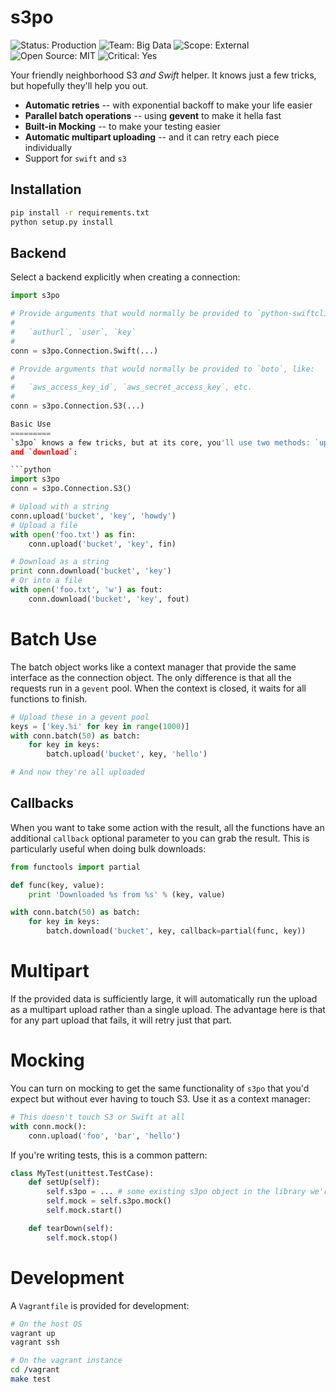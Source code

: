 s3po
====
![Status: Production](https://img.shields.io/badge/status-production-green.svg?style=flat)
![Team: Big Data](https://img.shields.io/badge/team-big_data-green.svg?style=flat)
![Scope: External](https://img.shields.io/badge/scope-external-green.svg?style=flat)
![Open Source: MIT](https://img.shields.io/badge/open_source-MIT-green.svg?style=flat)
![Critical: Yes](https://img.shields.io/badge/critical-yes-red.svg?style=flat)

Your friendly neighborhood S3 _and Swift_ helper. It knows just a few tricks, but
hopefully they'll help you out.

- __Automatic retries__ -- with exponential backoff to make your life easier
- __Parallel batch operations__ -- using __gevent__ to make it hella fast
- __Built-in Mocking__ -- to make your testing easier
- __Automatic multipart uploading__ -- and it can retry each piece individually
- Support for `swift` and `s3`

Installation
------------

```bash
pip install -r requirements.txt
python setup.py install
```

Backend
-------
Select a backend explicitly when creating a connection:

```python
import s3po

# Provide arguments that would normally be provided to `python-swiftclient`, like:
#
#   `authurl`, `user`, `key`
#
conn = s3po.Connection.Swift(...)

# Provide arguments that would normally be provided to `boto`, like:
#
#   `aws_access_key_id`, `aws_secret_access_key`, etc.
#
conn = s3po.Connection.S3(...)

Basic Use
=========
`s3po` knows a few tricks, but at its core, you'll use two methods: `upload`
and `download`:

```python
import s3po
conn = s3po.Connection.S3()

# Upload with a string
conn.upload('bucket', 'key', 'howdy')
# Upload a file
with open('foo.txt') as fin:
    conn.upload('bucket', 'key', fin)

# Download as a string
print conn.download('bucket', 'key')
# Or into a file
with open('foo.txt', 'w') as fout:
    conn.download('bucket', 'key', fout)
```

Batch Use
=========
The batch object works like a context manager that provide the same interface
as the connection object. The only difference is that all the requests run in
a `gevent` pool. When the context is closed, it waits for all functions to
finish.

```python
# Upload these in a gevent pool
keys = ['key.%i' for key in range(1000)]
with conn.batch(50) as batch:
    for key in keys:
        batch.upload('bucket', key, 'hello')

# And now they're all uploaded
```

Callbacks
---------
When you want to take some action with the result, all the functions have an
additional `callback` optional parameter to you can grab the result. This is
particularly useful when doing bulk downloads:

```python
from functools import partial

def func(key, value):
    print 'Downloaded %s from %s' % (key, value)

with conn.batch(50) as batch:
    for key in keys:
        batch.download('bucket', key, callback=partial(func, key))
```

Multipart
=========
If the provided data is sufficiently large, it will automatically run the upload
as a multipart upload rather than a single upload. The advantage here is that
for any part upload that fails, it will retry just that part.

Mocking
=======
You can turn on mocking to get the same functionality of `s3po` that you'd
expect but without ever having to touch S3. Use it as a context manager:

```python
# This doesn't touch S3 or Swift at all
with conn.mock():
    conn.upload('foo', 'bar', 'hello')
```

If you're writing tests, this is a common pattern:

```python
class MyTest(unittest.TestCase):
    def setUp(self):
        self.s3po = ... # some existing s3po object in the library we're testing
        self.mock = self.s3po.mock()
        self.mock.start()

    def tearDown(self):
        self.mock.stop()
```

Development
===========
A `Vagrantfile` is provided for development:

```bash
# On the host OS
vagrant up
vagrant ssh

# On the vagrant instance
cd /vagrant
make test
```
